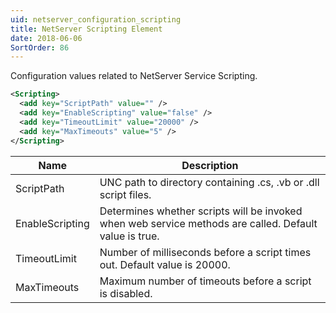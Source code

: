 ```yaml
---
uid: netserver_configuration_scripting
title: NetServer Scripting Element
date: 2018-06-06
SortOrder: 86
---
```

Configuration values related to NetServer Service Scripting.

```xml
<Scripting>
  <add key="ScriptPath" value="" />
  <add key="EnableScripting" value="false" />
  <add key="TimeoutLimit" value="20000" />
  <add key="MaxTimeouts" value="5" />
</Scripting>
```

|Name|Description|
|------------|----|
|ScriptPath|UNC path to directory containing .cs, .vb or .dll script files.|
|EnableScripting|Determines whether scripts will be invoked when web service methods are called. Default value is true.|
|TimeoutLimit|Number of milliseconds before a script times out. Default value is 20000.|
|MaxTimeouts|Maximum number of timeouts before a script is disabled.|
